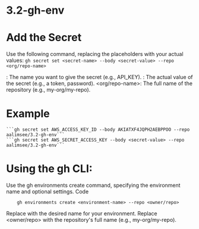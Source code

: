 # 3.2-gh-env

# Add the Secret
Use the following command, replacing the placeholders with your actual values:
    ```gh secret set <secret-name> --body <secret-value> --repo <org/repo-name>```

<secret-name>: The name you want to give the secret (e.g., API_KEY). 
<secret-value>: The actual value of the secret (e.g., a token, password). 
<org/repo-name>: The full name of the repository (e.g., my-org/my-repo). 

# Example
    ```gh secret set AWS_ACCESS_KEY_ID --body AKIATXF4JQPH2AEBPPOO --repo aalimsee/3.2-gh-env```
    ```gh secret set AWS_SECRET_ACCESS_KEY --body <secret-value> --repo aalimsee/3.2-gh-env```


# Using the gh CLI:
Use the gh environments create command, specifying the environment name and optional settings. 
Code

        gh environments create <environment-name> --repo <owner/repo>
Replace <environment-name> with the desired name for your environment. 
Replace <owner/repo> with the repository's full name (e.g., my-org/my-repo). 